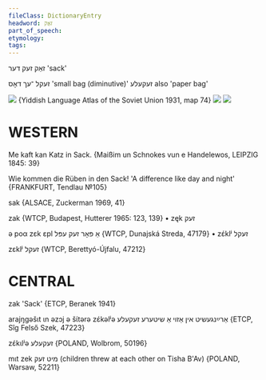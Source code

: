 ```yaml
---
fileClass: DictionaryEntry
headword: זאַק
part_of_speech: 
etymology: 
tags: 
---
```

זאַק
זעק
דער
'sack'

זעקל
־עך
דאָס
'small bag (diminutive)'
זעקעלע
also 'paper bag'

![](https://ia801509.us.archive.org/29/items/shprakhatlas/ShprakhatlasKarte74-Optimized.jpg)
{Yiddish Language Atlas of the Soviet Union 1931, map 74}
![](https://ia802902.us.archive.org/9/items/Yiddish-Dialect-Maps/Herzog7-2-5-TorbelBajteleTutlShkormicZekeleShkopik-282.jpg)
![](https://ia802902.us.archive.org/9/items/Yiddish-Dialect-Maps/Herzog7-6-8-BajteleTutlShkormicZekeleTorbele-283.jpg)

WESTERN
========

Me kaft kan Katz in Sack.
{Maißim un Schnokes vun e Handelewos, LEIPZIG 1845: 39}

Wie kommen die Rüben in den Sack! 'A difference like day and night'
{FRANKFURT, Tendlau №105}

sak {ALSACE, Zuckerman 1969, 41}

zak {WTCP, Budapest, Hutterer 1965: 123, 139}
	•	zęk זעק

ə poα zɛk ɛpl אַ פּאָר זעק עפּל {WTCP, Dunajská Streda, 47179}
	•	zɛ́klʲ זעקל

zɛklʲ זעקל {WTCP, Berettyó-Újfalu, 47212}

CENTRAL
========

zak 'Sack' {ETCP, Beranek 1941}

arajŋgəšɩt ɩn əzɔj ə šɩ́tərə zɛ́kəlʲə אַרײַנגעשיט אין אַזוי אַ שיטערע זעקעלע {ETCP, Sîg Felső Szek, 47223}

zɛ́kɩlʲə זעקעלע {POLAND, Wolbrom, 50196}

mɩt zek מיט זעק (children threw at each other on Tisha B'Av) {POLAND, Warsaw, 52211}